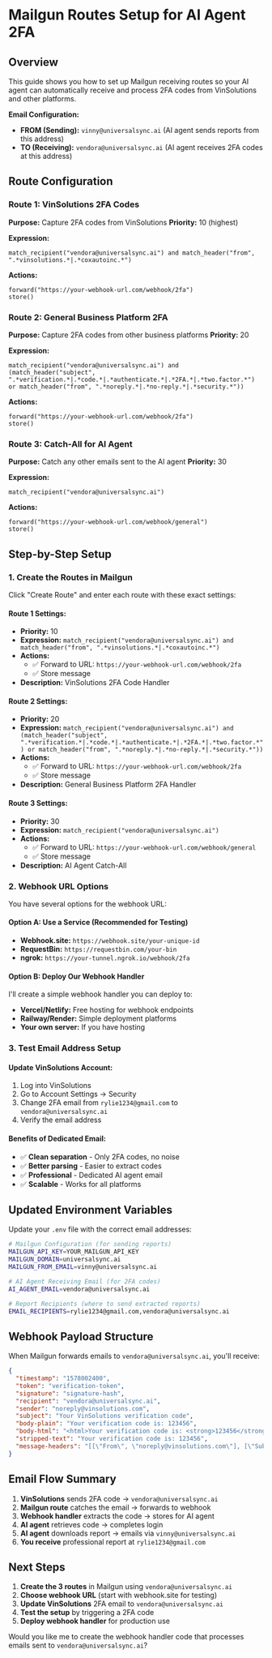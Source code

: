 # Mailgun Routes Setup for AI Agent 2FA

## Overview
This guide shows you how to set up Mailgun receiving routes so your AI agent can automatically receive and process 2FA codes from VinSolutions and other platforms.

**Email Configuration:**
- **FROM (Sending):** `vinny@universalsync.ai` (AI agent sends reports from this address)
- **TO (Receiving):** `vendora@universalsync.ai` (AI agent receives 2FA codes at this address)

## Route Configuration

### Route 1: VinSolutions 2FA Codes
**Purpose:** Capture 2FA codes from VinSolutions
**Priority:** 10 (highest)

**Expression:**
```
match_recipient("vendora@universalsync.ai") and match_header("from", ".*vinsolutions.*|.*coxautoinc.*")
```

**Actions:**
```
forward("https://your-webhook-url.com/webhook/2fa")
store()
```

### Route 2: General Business Platform 2FA
**Purpose:** Capture 2FA codes from other business platforms
**Priority:** 20

**Expression:**
```
match_recipient("vendora@universalsync.ai") and (match_header("subject", ".*verification.*|.*code.*|.*authenticate.*|.*2FA.*|.*two.factor.*") or match_header("from", ".*noreply.*|.*no-reply.*|.*security.*"))
```

**Actions:**
```
forward("https://your-webhook-url.com/webhook/2fa")
store()
```

### Route 3: Catch-All for AI Agent
**Purpose:** Catch any other emails sent to the AI agent
**Priority:** 30

**Expression:**
```
match_recipient("vendora@universalsync.ai")
```

**Actions:**
```
forward("https://your-webhook-url.com/webhook/general")
store()
```

## Step-by-Step Setup

### 1. Create the Routes in Mailgun

Click "Create Route" and enter each route with these exact settings:

#### Route 1 Settings:
- **Priority:** 10
- **Expression:** `match_recipient("vendora@universalsync.ai") and match_header("from", ".*vinsolutions.*|.*coxautoinc.*")`
- **Actions:** 
  - ✅ Forward to URL: `https://your-webhook-url.com/webhook/2fa`
  - ✅ Store message
- **Description:** VinSolutions 2FA Code Handler

#### Route 2 Settings:
- **Priority:** 20  
- **Expression:** `match_recipient("vendora@universalsync.ai") and (match_header("subject", ".*verification.*|.*code.*|.*authenticate.*|.*2FA.*|.*two.factor.*") or match_header("from", ".*noreply.*|.*no-reply.*|.*security.*"))`
- **Actions:**
  - ✅ Forward to URL: `https://your-webhook-url.com/webhook/2fa`
  - ✅ Store message
- **Description:** General Business Platform 2FA Handler

#### Route 3 Settings:
- **Priority:** 30
- **Expression:** `match_recipient("vendora@universalsync.ai")`
- **Actions:**
  - ✅ Forward to URL: `https://your-webhook-url.com/webhook/general`
  - ✅ Store message
- **Description:** AI Agent Catch-All

### 2. Webhook URL Options

You have several options for the webhook URL:

#### Option A: Use a Service (Recommended for Testing)
- **Webhook.site:** `https://webhook.site/your-unique-id`
- **RequestBin:** `https://requestbin.com/your-bin`
- **ngrok:** `https://your-tunnel.ngrok.io/webhook/2fa`

#### Option B: Deploy Our Webhook Handler
I'll create a simple webhook handler you can deploy to:
- **Vercel/Netlify:** Free hosting for webhook endpoints
- **Railway/Render:** Simple deployment platforms
- **Your own server:** If you have hosting

### 3. Test Email Address Setup

#### Update VinSolutions Account:
1. Log into VinSolutions
2. Go to Account Settings → Security
3. Change 2FA email from `rylie1234@gmail.com` to `vendora@universalsync.ai`
4. Verify the email address

#### Benefits of Dedicated Email:
- ✅ **Clean separation** - Only 2FA codes, no noise
- ✅ **Better parsing** - Easier to extract codes
- ✅ **Professional** - Dedicated AI agent email
- ✅ **Scalable** - Works for all platforms

## Updated Environment Variables

Update your `.env` file with the correct email addresses:

```bash
# Mailgun Configuration (for sending reports)
MAILGUN_API_KEY=YOUR_MAILGUN_API_KEY
MAILGUN_DOMAIN=universalsync.ai
MAILGUN_FROM_EMAIL=vinny@universalsync.ai

# AI Agent Receiving Email (for 2FA codes)
AI_AGENT_EMAIL=vendora@universalsync.ai

# Report Recipients (where to send extracted reports)
EMAIL_RECIPIENTS=rylie1234@gmail.com,vendora@universalsync.ai
```

## Webhook Payload Structure

When Mailgun forwards emails to `vendora@universalsync.ai`, you'll receive:

```json
{
  "timestamp": "1578002400",
  "token": "verification-token",
  "signature": "signature-hash",
  "recipient": "vendora@universalsync.ai",
  "sender": "noreply@vinsolutions.com",
  "subject": "Your VinSolutions verification code",
  "body-plain": "Your verification code is: 123456",
  "body-html": "<html>Your verification code is: <strong>123456</strong></html>",
  "stripped-text": "Your verification code is: 123456",
  "message-headers": "[[\"From\", \"noreply@vinsolutions.com\"], [\"Subject\", \"Your VinSolutions verification code\"]]"
}
```

## Email Flow Summary

1. **VinSolutions** sends 2FA code → `vendora@universalsync.ai`
2. **Mailgun route** catches the email → forwards to webhook
3. **Webhook handler** extracts the code → stores for AI agent
4. **AI agent** retrieves code → completes login
5. **AI agent** downloads report → emails via `vinny@universalsync.ai`
6. **You receive** professional report at `rylie1234@gmail.com`

## Next Steps

1. **Create the 3 routes** in Mailgun using `vendora@universalsync.ai`
2. **Choose webhook URL** (start with webhook.site for testing)
3. **Update VinSolutions** 2FA email to `vendora@universalsync.ai`
4. **Test the setup** by triggering a 2FA code
5. **Deploy webhook handler** for production use

Would you like me to create the webhook handler code that processes emails sent to `vendora@universalsync.ai`?

